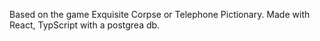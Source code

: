 Based on the game Exquisite Corpse or Telephone Pictionary. Made with React, TypScript with a postgrea db.
